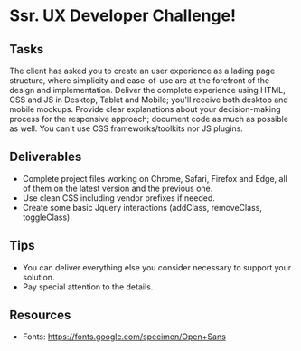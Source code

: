 # Ssr. UX Developer Challenge!

## Tasks
The client has asked you to create an user experience as a lading page structure, where simplicity and ease-of-use are at the forefront of the design and implementation. Deliver the complete experience using HTML, CSS and JS in Desktop, Tablet and Mobile; you'll receive both desktop and mobile mockups. Provide clear explanations about your decision-making process for the responsive approach; document code as much as possible as well. You can't use CSS frameworks/toolkits nor JS plugins.
 
## Deliverables
* Complete project files working on Chrome, Safari, Firefox and Edge, all of them on the latest version and the previous one.
* Use clean CSS including vendor prefixes if needed.
* Create some basic Jquery interactions (addClass, removeClass, toggleClass).

## Tips
* You can deliver everything else you consider necessary to support your solution.
* Pay special attention to the details.

## Resources
* Fonts: https://fonts.google.com/specimen/Open+Sans